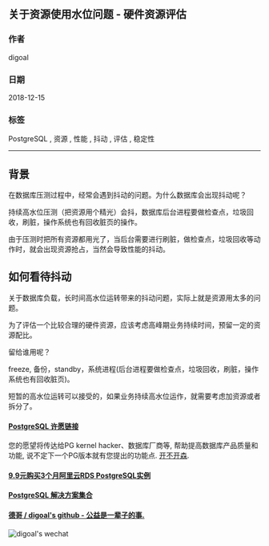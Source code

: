 ## 关于资源使用水位问题 - 硬件资源评估  
                                                                                                  
### 作者                                                                                                                                               
digoal                                                                                             
                                                                                                    
### 日期                                                                                               
2018-12-15                                                                                              
                                                                                                
### 标签                                                                                             
PostgreSQL , 资源 , 性能 , 抖动 , 评估 , 稳定性       
                                                                                                  
----                                                                                            
                                                                                                     
## 背景       
在数据库压测过程中，经常会遇到抖动的问题。为什么数据库会出现抖动呢？  
  
持续高水位压测（把资源用个精光）会抖，数据库后台进程要做检查点，垃圾回收，刷脏，操作系统也有回收脏页的操作。  
  
由于压测时把所有资源都用光了，当后台需要进行刷脏，做检查点，垃圾回收等动作时，就会出现资源抢占，当然会导致性能的抖动。  
  
## 如何看待抖动  
  
关于数据库负载，长时间高水位运转带来的抖动问题，实际上就是资源用太多的问题。  
  
为了评估一个比较合理的硬件资源，应该考虑高峰期业务持续时间，预留一定的资源配比。  
  
留给谁用呢？  
  
freeze, 备份，standby，系统进程(后台进程要做检查点，垃圾回收，刷脏，操作系统也有回收脏页)。  
  
短暂的高水位运转可以接受的，如果业务持续高水位运作，就需要考虑加资源或者拆分了。  
  
    
  
  
  
  
  
  
  
  
  
  
  
  
  
  
  
  
  
  
  
  
  
  
  
  
  
  
  
  
  
  
  
  
  
  
  
  
  
  
  
  
  
  
  
  
  
  
  
  
  
  
  
  
  
  
  
  
  
  
  
#### [PostgreSQL 许愿链接](https://github.com/digoal/blog/issues/76 "269ac3d1c492e938c0191101c7238216")
您的愿望将传达给PG kernel hacker、数据库厂商等, 帮助提高数据库产品质量和功能, 说不定下一个PG版本就有您提出的功能点. [开不开森](https://github.com/digoal/blog/issues/76 "269ac3d1c492e938c0191101c7238216").  
  
  
#### [9.9元购买3个月阿里云RDS PostgreSQL实例](https://www.aliyun.com/database/postgresqlactivity "57258f76c37864c6e6d23383d05714ea")
  
  
#### [PostgreSQL 解决方案集合](https://yq.aliyun.com/topic/118 "40cff096e9ed7122c512b35d8561d9c8")
  
  
#### [德哥 / digoal's github - 公益是一辈子的事.](https://github.com/digoal/blog/blob/master/README.md "22709685feb7cab07d30f30387f0a9ae")
  
  
![digoal's wechat](../pic/digoal_weixin.jpg "f7ad92eeba24523fd47a6e1a0e691b59")
  
